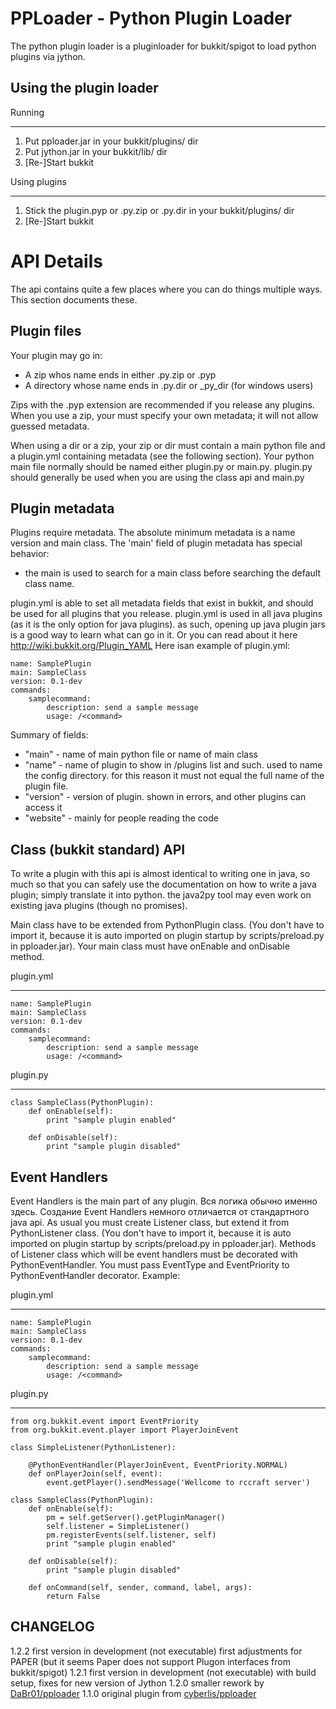 PPLoader - Python Plugin Loader
====================

The python plugin loader is a pluginloader for bukkit/spigot to load python plugins
via jython.


Using the plugin loader
-----------------------

Running
*******

1. Put pploader.jar in your bukkit/plugins/ dir
2. Put jython.jar in your bukkit/lib/ dir
3. [Re-]Start bukkit

Using plugins
*************

1. Stick the plugin.pyp or .py.zip or .py.dir in your bukkit/plugins/ dir
2. [Re-]Start bukkit



API Details
===========

The api contains quite a few places where you can do things multiple ways. This
section documents these.

Plugin files
------------

Your plugin may go in:

- A zip whos name ends in either .py.zip or .pyp
- A directory whose name ends in .py.dir or \_py_dir (for windows users)

Zips with the .pyp extension are recommended if you release any plugins. When
you use a zip, your must specify your own metadata; it will not allow guessed
metadata.

When using a dir or a zip, your zip or dir must contain a main python file and
a plugin.yml containing metadata (see the following section). Your
python main file normally should be named either plugin.py or main.py.
plugin.py should generally be used when you are using the class api and main.py

Plugin metadata
---------------

Plugins require metadata. The absolute minimum metadata is a name version and main class.
The 'main' field of plugin metadata has special behavior:

- the main is used to search for a main class before searching the default
   class name.

plugin.yml is able to set all metadata fields that exist
in bukkit, and should be used for all plugins that you release. plugin.yml is
used in all java plugins (as it is the only option for java plugins). as such,
opening up java plugin jars is a good way to learn what can go in it.
Or you can read about it here http://wiki.bukkit.org/Plugin_YAML
Here isan example of plugin.yml:

    name: SamplePlugin
    main: SampleClass
    version: 0.1-dev
    commands:
        samplecommand:
            description: send a sample message
            usage: /<command>

Summary of fields:

- "main" - name of main python file or name of main class
- "name" - name of plugin to show in /plugins list and such. used to name the
   config directory. for this reason it must not equal the full name of the
   plugin file.
- "version" - version of plugin. shown in errors, and other plugins can access it
- "website" - mainly for people reading the code

Class (bukkit standard) API
---------------------------

To write a plugin with this api is almost identical to writing one in java, so
much so that you can safely use the documentation on how to write a java
plugin; simply translate it into python. the java2py tool may even work on
existing java plugins (though no promises).

Main class have to be extended from PythonPlugin class. (You don't have to
import it, because it is auto imported on plugin startup by scripts/preload.py
in pploader.jar). Your main class must have onEnable and onDisable method.

plugin.yml
**********

    name: SamplePlugin
    main: SampleClass
    version: 0.1-dev
    commands:
        samplecommand:
            description: send a sample message
            usage: /<command>

plugin.py
*********

    class SampleClass(PythonPlugin):
        def onEnable(self):
            print "sample plugin enabled"

        def onDisable(self):
            print "sample plugin disabled"


Event Handlers
-----------------------------------

Event Handlers is the main part of any plugin. Вся логика
обычно именно здесь. Создание Event Handlers немного отличается от стандартного
java api. As usual you must create Listener class, but extend it from
PythonListener class. (You don't have to import it, because it is auto imported
on plugin startup by scripts/preload.py in pploader.jar). Methods of Listener
class which will be event handlers must be decorated with PythonEventHandler.
You must pass EventType and EventPriority to PythonEventHandler decorator.
Example:

plugin.yml
**********

    name: SamplePlugin
    main: SampleClass
    version: 0.1-dev
    commands:
        samplecommand:
            description: send a sample message
            usage: /<command>

plugin.py
*********
    from org.bukkit.event import EventPriority
    from org.bukkit.event.player import PlayerJoinEvent

    class SimpleListener(PythonListener):

        @PythonEventHandler(PlayerJoinEvent, EventPriority.NORMAL)
        def onPlayerJoin(self, event):
            event.getPlayer().sendMessage('Wellcome to rccraft server')

    class SampleClass(PythonPlugin):
        def onEnable(self):
            pm = self.getServer().getPluginManager()
            self.listener = SimpleListener()
            pm.registerEvents(self.listener, self)
            print "sample plugin enabled"

        def onDisable(self):
            print "sample plugin disabled"

        def onCommand(self, sender, command, label, args):
            return False

## CHANGELOG

1.2.2   first version in development (not executable) first adjustments for PAPER (but it seems Paper does not support Plugon interfaces from bukkit/spigot)
1.2.1   first version in development (not executable) with build setup, fixes for new version of Jython
1.2.0   smaller rework by [DaBr01/pploader](https://github.com/DaBr01/pploader)
1.1.0   original plugin from [cyberlis/pploader](https://github.com/cyberlis/pploader)